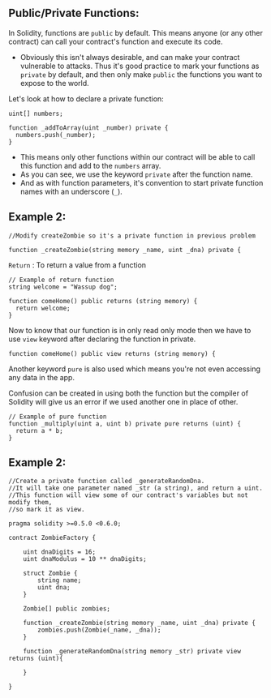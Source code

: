 ## Public/Private Functions:

In Solidity, functions are `public` by default. This means anyone (or any other contract) can call your contract's function and execute its code.

- Obviously this isn't always desirable, and can make your contract  vulnerable to attacks. Thus it's good practice to mark your functions as `private` by default, and then only make `public` the functions you want to expose to the world.

Let's look at how to declare a private function:

```solidity
uint[] numbers;

function _addToArray(uint _number) private {
  numbers.push(_number);
}
```

- This means only other functions within our contract will be able to call this function and add to the `numbers` array.
- As you can see, we use the keyword `private` after the function name.
- And as with function parameters, it's convention to start private function names with an underscore (`_`).

## Example 2:

```solidity
//Modify createZombie so it's a private function in previous problem

function _createZombie(string memory _name, uint _dna) private {
```

`Return` : To return a value from a function

```solidity
// Example of return function
string welcome = "Wassup dog";

function comeHome() public returns (string memory) {
  return welcome;
}
```

Now to know that our function is in only read only mode then we have to use `view` keyword after declaring the function in private.

```solidity
function comeHome() public view returns (string memory) {
```

Another keyword `pure` is also used which means you're not even accessing any data in the app.

Confusion can be created in using both the function but the compiler of Solidity will give us an error if we used another one in place of other. 

```solidity
// Example of pure function
function _multiply(uint a, uint b) private pure returns (uint) {
  return a * b;
}
```

## Example 2:

``` solidity 
//Create a private function called _generateRandomDna.
//It will take one parameter named _str (a string), and return a uint. 
//This function will view some of our contract's variables but not modify them, 
//so mark it as view.

pragma solidity >=0.5.0 <0.6.0;

contract ZombieFactory {

    uint dnaDigits = 16;
    uint dnaModulus = 10 ** dnaDigits;

    struct Zombie {
        string name;
        uint dna;
    }

    Zombie[] public zombies;

    function _createZombie(string memory _name, uint _dna) private {
        zombies.push(Zombie(_name, _dna));
    }

    function _generateRandomDna(string memory _str) private view returns (uint){
        
    }

}
```

